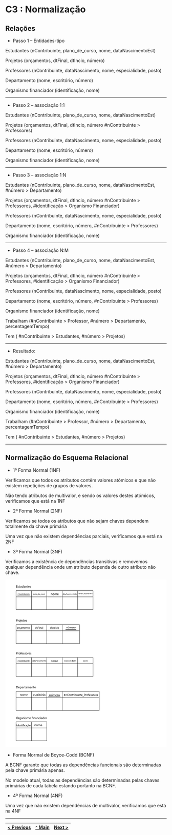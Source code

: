 # C3 : Normalização

## Relações

* Passo 1 – Entidades-tipo

Estudantes (nContribuinte, plano_de_curso, nome, dataNascimentoEst)

Projetos (orçamentos, dtFinal, dtIncio, número)

Professores (nContribuinte, dataNascimento, nome, especialidade, posto)

Departamento (nome, escritório, número)

Organismo financiador (identificação, nome)

<hr>

* Passo 2 –   associação 1:1

Estudantes (nContribuinte, plano_de_curso, nome, dataNascimentoEst)

Projetos (orçamentos, dtFinal, dtIncio, número #nContribuinte > Professores)

Professores (nContribuinte, dataNascimento, nome, especialidade, posto)

Departamento (nome, escritório, número)

Organismo financiador (identificação, nome)

<hr>

* Passo 3 –   associação 1:N

Estudantes (nContribuinte, plano_de_curso, nome, dataNascimentoEst, #número > Departamento)

Projetos (orçamentos, dtFinal, dtIncio, número #nContribuinte > Professores, #identificação > Organismo Financiador)

Professores (nContribuinte, dataNascimento, nome, especialidade, posto)

Departamento (nome, escritório, número, #nContribuinte > Professores)

Organismo financiador (identificação, nome)

<hr>

* Passo 4 –   associação N:M

Estudantes (nContribuinte, plano_de_curso, nome, dataNascimentoEst, #número > Departamento) 

Projetos (orçamentos, dtFinal, dtIncio, número #nContribuinte > Professores, #identificação > Organismo Financiador)

Professores (nContribuinte, dataNascimento, nome, especialidade, posto)

Departamento (nome, escritório, número, #nContribuinte > Professores)

Organismo financiador (identificação, nome)

Trabalham (#nContribuinte > Professor, #número > Departamento, percentagemTempo)

Tem ( #nContribuinte > Estudantes, #número > Projetos)

<hr>

* Resultado:

Estudantes (nContribuinte, plano_de_curso, nome, dataNascimentoEst, #número > Departamento) 

Projetos (orçamentos, dtFinal, dtIncio, número #nContribuinte > Professores, #identificação > Organismo Financiador)

Professores (nContribuinte, dataNascimento, nome, especialidade, posto)

Departamento (nome, escritório, número, #nContribuinte > Professores)

Organismo financiador (identificação, nome)

Trabalham (#nContribuinte > Professor, #número > Departamento, percentagemTempo)

Tem ( #nContribuinte > Estudantes, #número > Projetos)

<hr>

## Normalização do Esquema Relacional

* 1ª Forma Normal (1NF)

Verificamos que todos os atributos contêm valores atómicos e que não existem repetições de grupos de valores.

Não tendo atributos de multivalor, e sendo os valores destes atómicos, verificamos que está na 1NF

* 2ª Forma Normal (2NF)

Verificamos se todos os atributos que não sejam chaves dependem totalmente da chave primária

Uma vez que não existem dependências parciais, verificamos que está na 2NF

* 3ª Forma Normal (3NF)

Verificamos a existência de dependências transitivas e removemos qualquer dependência onde um atributo dependa de outro atributo não chave.

<img title="3NF" alt="3NF" src="/Docs/NORMALIZAÇÃO-01.jpg">

* Forma Normal de Boyce-Codd (BCNF)

A BCNF garante que todas as dependências funcionais são determinadas pela chave primária apenas.

No modelo atual, todas as dependências são determinadas pelas chaves primárias de cada tabela estando portanto na BCNF.

* 4ª Forma Normal (4NF)

Uma vez que não existem dependências de multivalor, verificamos que está na 4NF

---
[< Previous](rebd02.md) | [^ Main](https://github.com/JoseMSoares/TCM22-SIBD-G04) | [Next >](rebd04.md)
:--- | :---: | ---: 